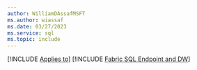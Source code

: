 ```yaml
---
author: WilliamDAssafMSFT
ms.author: wiassaf
ms.date: 03/27/2023
ms.service: sql
ms.topic: include
---
```

[!INCLUDE [Applies to](../../includes/applies-md.md)] [!INCLUDE [Fabric SQL Endpoint and DW](_fabric-se-and-dw.md)]